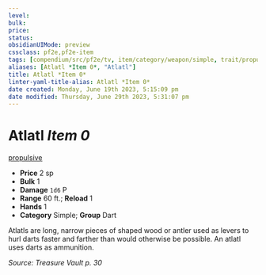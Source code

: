 ```yaml
---
level:
bulk:
price:
status:
obsidianUIMode: preview
cssclass: pf2e,pf2e-item
tags: [compendium/src/pf2e/tv, item/category/weapon/simple, trait/propulsive]
aliases: [Atlatl *Item 0*, "Atlatl"]
title: Atlatl *Item 0*
linter-yaml-title-alias: Atlatl *Item 0*
date created: Monday, June 19th 2023, 5:15:09 pm
date modified: Thursday, June 29th 2023, 5:31:07 pm
---
```


# Atlatl *Item 0*

[propulsive](rules/traits/propulsive.md)  

- **Price** 2 sp
- **Bulk** 1
- **Damage** `1d6` P
- **Range** 60 ft.; **Reload** 1
- **Hands** 1
- **Category** Simple; **Group** Dart

Atlatls are long, narrow pieces of shaped wood or antler used as levers to hurl darts faster and farther than would otherwise be possible. An atlatl uses darts as ammunition.

*Source: Treasure Vault p. 30*
